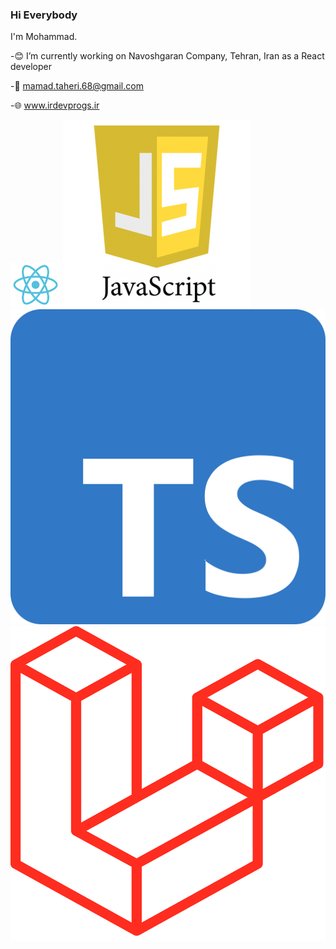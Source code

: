 <link href="./style.css" rel="stylesheet"></link>

### Hi Everybody

I'm Mohammad.

-😊 I’m currently working on Navoshgaran Company, Tehran, Iran as a React developer

-📧 mamad.taheri.68@gmail.com

-🌐 www.irdevprogs.ir
 
<div class="container">
 <img class="logo" src="./images/react.png" style="width:80px;heigth:80px;" />
 <img class="logo" src="./images/javascript.png" />
 <img class="logo" src="./images/Typescript.png" />
 <img class="logo" src="./images/laravel.png" />
</div>
